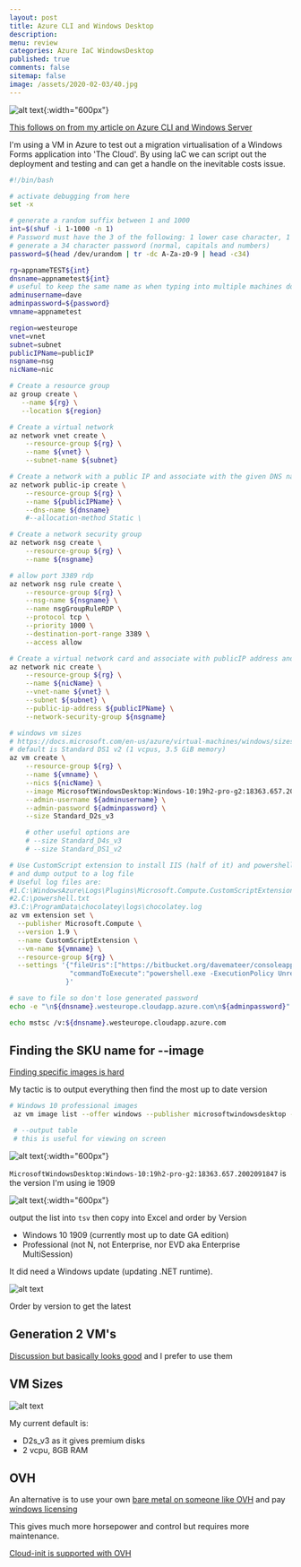 ```yaml
---
layout: post
title: Azure CLI and Windows Desktop 
description: 
menu: review
categories: Azure IaC WindowsDesktop 
published: true 
comments: false     
sitemap: false
image: /assets/2020-02-03/40.jpg
---
```


<!-- ![alt text](/assets/2020-02-03/41.jpg "Choosing an image") -->
![alt text](/assets/2020-02-03/41.jpg "Choosing an image"){:width="600px"}

[This follows on from my article on Azure CLI and Windows Server](/2020/01/29/Azure-CLI-and-Windows-Server)

I'm using a VM in Azure to test out a migration virtualisation of a Windows Forms application into 'The Cloud'. By using IaC we can script out the deployment and testing and can get a handle on the inevitable costs issue.

```bash
#!/bin/bash

# activate debugging from here
set -x

# generate a random suffix between 1 and 1000
int=$(shuf -i 1-1000 -n 1)
# Password must have the 3 of the following: 1 lower case character, 1 upper case character, 1 number and 1 special character
# generate a 34 character password (normal, capitals and numbers)
password=$(head /dev/urandom | tr -dc A-Za-z0-9 | head -c34)

rg=appnameTEST${int}
dnsname=appnametest${int}
# useful to keep the same name as when typing into multiple machines don't need to remember number
adminusername=dave
adminpassword=${password}
vmname=appnametest

region=westeurope
vnet=vnet
subnet=subnet
publicIPName=publicIP
nsgname=nsg
nicName=nic

# Create a resource group
az group create \
   --name ${rg} \
   --location ${region}

# Create a virtual network
az network vnet create \
    --resource-group ${rg} \
    --name ${vnet} \
    --subnet-name ${subnet}

# Create a network with a public IP and associate with the given DNS name
az network public-ip create \
    --resource-group ${rg} \
    --name ${publicIPName} \
    --dns-name ${dnsname}
    #--allocation-method Static \

# Create a network security group
az network nsg create \
    --resource-group ${rg} \
    --name ${nsgname}

# allow port 3389 rdp
az network nsg rule create \
    --resource-group ${rg} \
    --nsg-name ${nsgname} \
    --name nsgGroupRuleRDP \
    --protocol tcp \
    --priority 1000 \
    --destination-port-range 3389 \
    --access allow

# Create a virtual network card and associate with publicIP address and NSG
az network nic create \
    --resource-group ${rg} \
    --name ${nicName} \
    --vnet-name ${vnet} \
    --subnet ${subnet} \
    --public-ip-address ${publicIPName} \
    --network-security-group ${nsgname}

# windows vm sizes
# https://docs.microsoft.com/en-us/azure/virtual-machines/windows/sizes
# default is Standard DS1 v2 (1 vcpus, 3.5 GiB memory)
az vm create \
    --resource-group ${rg} \
    --name ${vmname} \
    --nics ${nicName} \
    --image MicrosoftWindowsDesktop:Windows-10:19h2-pro-g2:18363.657.2002091847 \
    --admin-username ${adminusername} \
    --admin-password ${adminpassword} \
    --size Standard_D2s_v3

    # other useful options are
    # --size Standard_D4s_v3
    # --size Standard_DS1_v2

# Use CustomScript extension to install IIS (half of it) and powershell to do other things
# and dump output to a log file
# Useful log files are:
#1.C:\WindowsAzure\Logs\Plugins\Microsoft.Compute.CustomScriptExtension
#2.C:\powershell.txt
#3.C:\ProgramData\chocolatey\logs\chocolatey.log
az vm extension set \
  --publisher Microsoft.Compute \
  --version 1.9 \
  --name CustomScriptExtension \
  --vm-name ${vmname} \
  --resource-group ${rg} \
  --settings '{"fileUris":["https://bitbucket.org/davemateer/consoleapp2/raw/master/infra.ps1"], 
               "commandToExecute":"powershell.exe -ExecutionPolicy Unrestricted -File infra.ps1 > c:\powershell.txt"
              }'

# save to file so don't lose generated password
echo -e "\n${dnsname}.westeurope.cloudapp.azure.com\n${adminpassword}" > ${dnsname}.txt

echo mstsc /v:${dnsname}.westeurope.cloudapp.azure.com
```

## Finding the SKU name for --image

[Finding specific images is hard](https://docs.microsoft.com/en-us/azure/virtual-machines/linux/cli-ps-findimage#find-specific-images)

My tactic is to output everything then find the most up to date version

```bash
# Windows 10 professional images
 az vm image list --offer windows --publisher microsoftwindowsdesktop --location westeurope --sku pro --output tsv --all > out.csv

 # --output table
 # this is useful for viewing on screen
```

![alt text](/assets/2020-02-03/40.jpg "Choosing an image"){:width="600px"}

`MicrosoftWindowsDesktop:Windows-10:19h2-pro-g2:18363.657.2002091847` is the version I'm using ie 1909

![alt text](/assets/2020-02-03/41.jpg "Win 10 Pro"){:width="600px"}

output the list into `tsv` then copy into Excel and order by Version 

- Windows 10 1909 (currently most up to date GA edition)
- Professional (not N, not Enterprise, nor EVD aka Enterprise MultiSession)

It did need a Windows update (updating .NET runtime).

![alt text](/assets/2020-02-03/44.jpg "Order by Version")
<!-- ![alt text](/assets/2020-02-03/44.jpg "Order by Version"){:width="600px"} -->
Order by version to get the latest

## Generation 2 VM's

[Discussion but basically looks good](https://docs.microsoft.com/en-gb/azure/virtual-machines/windows/generation-2) and I prefer to use them

## VM Sizes

![alt text](/assets/2020-02-03/42.jpg "Picking a VM size")
<!-- ![alt text](/assets/2020-02-03/42.jpg "Picking a VM size"){:width="800px"} -->

My current default is:

- D2s_v3 as it gives premium disks
- 2 vcpu, 8GB RAM

## OVH

An alternative is to use your own [bare metal on someone like OVH](https://www.ovh.co.uk/dedicated_servers/) and pay [windows licensing](https://www.ovh.co.uk/dedicated_servers/2014-windows-licences-pricing.xml)

This gives much more horsepower and control but requires more maintenance.

[Cloud-init is supported with OVH](https://docs.ovh.com/gb/en/public-cloud/launch-a-script-when-instance-is-created/)

